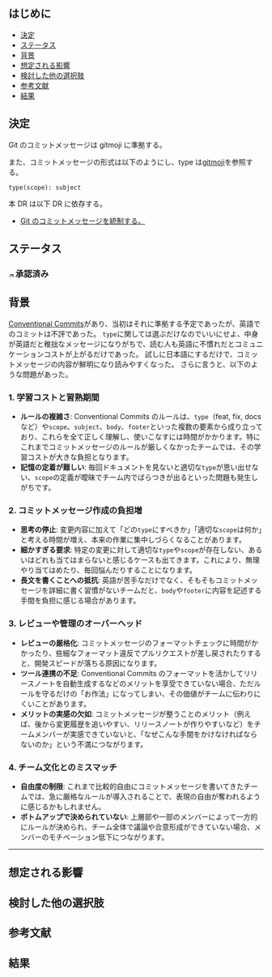 ## はじめに

- [決定](#決定)
- [ステータス](#ステータス)
- [背景](#背景)
- [想定される影響](#想定される影響)
- [検討した他の選択肢](#検討した他の選択肢)
- [参考文献](#参考文献)
- [結果](#結果)

## 決定

Git のコミットメッセージは gitmoji に準拠する。

また、コミットメッセージの形式は以下のようにし、type は[gitmoji](https://gitmoji.dev/)を参照する。

```
type(scope): subject
```

本 DR は以下 DR に依存する。

- [Git のコミットメッセージを統制する。](./00010-commit-governance.md)

## ステータス

### <img src="https://raw.githubusercontent.com/FortAwesome/Font-Awesome/refs/heads/6.x/svgs/regular/circle-check.svg" width="10" alt="承認済み" /> 承認済み

## 背景

[Conventional Commits](https://www.conventionalcommits.org/en/v1.0.0/)があり、当初はそれに準拠する予定であったが、英語でのコミットは不評であった。
`type`に関しては選ぶだけなのでいいにせよ、中身が英語だと稚拙なメッセージになりがちで、読む人も英語に不慣れだとコミュニケーションコストが上がるだけであった。
試しに日本語にするだけで、コミットメッセージの内容が鮮明になり読みやすくなった。
さらに言うと、以下のような問題があった。

### 1. 学習コストと習熟期間

- **ルールの複雑さ**: Conventional Commits のルールは、`type`（feat, fix, docs など）や`scope`、`subject`、`body`、`footer`といった複数の要素から成り立っており、これらを全て正しく理解し、使いこなすには時間がかかります。特にこれまでコミットメッセージのルールが厳しくなかったチームでは、その学習コストが大きな負担となります。
- **記憶の定着が難しい**: 毎回ドキュメントを見ないと適切な`type`が思い出せない、`scope`の定義が曖昧でチーム内でばらつきが出るといった問題も発生しがちです。

### 2. コミットメッセージ作成の負担増

- **思考の停止**: 変更内容に加えて「どの`type`にすべきか」「適切な`scope`は何か」と考える時間が増え、本来の作業に集中しづらくなることがあります。
- **細かすぎる要求**: 特定の変更に対して適切な`type`や`scope`が存在しない、あるいはどれも当てはまらないと感じるケースも出てきます。これにより、無理やり当てはめたり、毎回悩んだりすることになります。
- **長文を書くことへの抵抗**: 英語が苦手なだけでなく、そもそもコミットメッセージを詳細に書く習慣がないチームだと、`body`や`footer`に内容を記述する手間を負担に感じる場合があります。

### 3. レビューや管理のオーバーヘッド

- **レビューの厳格化**: コミットメッセージのフォーマットチェックに時間がかかったり、些細なフォーマット違反でプルリクエストが差し戻されたりすると、開発スピードが落ちる原因になります。
- **ツール連携の不足**: Conventional Commits のフォーマットを活かしてリリースノートを自動生成するなどのメリットを享受できていない場合、ただルールを守るだけの「お作法」になってしまい、その価値がチームに伝わりにくいことがあります。
- **メリットの実感の欠如**: コミットメッセージが整うことのメリット（例えば、後から変更履歴を追いやすい、リリースノートが作りやすいなど）をチームメンバーが実感できていないと、「なぜこんな手間をかけなければならないのか」という不満につながります。

### 4. チーム文化とのミスマッチ

- **自由度の制限**: これまで比較的自由にコミットメッセージを書いてきたチームでは、急に厳格なルールが導入されることで、表現の自由が奪われるように感じるかもしれません。
- **ボトムアップで決められていない**: 上層部や一部のメンバーによって一方的にルールが決められ、チーム全体で議論や合意形成ができていない場合、メンバーのモチベーション低下につながります。

---

## 想定される影響

## 検討した他の選択肢

## 参考文献

## 結果
